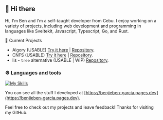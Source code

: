 ## 👋 Hi there

Hi, I'm Ben and I'm a self-taught developer from Cebu. I enjoy working on a variety of projects, including web development and programming in languages like Sveltekit, Javascript, Typescript, Go, and Rust.

:construction: Current Projects
- Algory (USABLE) [Try it here](https://algory.pages.dev/) | [Repository](https://github.com/mystique09/algory).
- CNFS (USABLE) [Try it here](https://cnfs.vercel.app/) | [Repository](https://github.com/mystique09/confessit).
- lls - `tree` alternative (USABLE | WIP) [Repository](https://github.com/mystique09/lls-clap).

### ⚙️ Languages and tools
[![My Skills](https://skillicons.dev/icons?i=js,ts,nodejs,html,css,go,rust,scss,tailwindcss,svelte)](https://skillicons.dev)

You can see all the stuff I developed at [https://benjieben-garcia.pages.dev](https://benjieben-garcia.pages.dev).

Feel free to check out my projects and leave feedback! Thanks for visiting my GitHub.
